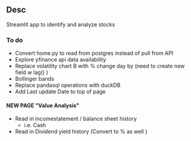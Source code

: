 ## Desc 
Streamlit app to identify and analyze stocks 

### To do
- Convert home.py to read from postgres instead of pull from API 
- Explore yfinance api data availability 
- Replace volatility chart B with % change day by (need to create new field w lag() )
- Bollinger bands
- Replace pandasql operations with duckDB
- Add Last update Date to top of page 
#### NEW PAGE "Value Analysis" 
- Read in incomestatement / balance sheet history
    - i.e. Cash
- Read in Dividend yield history (Convert to % as well )
